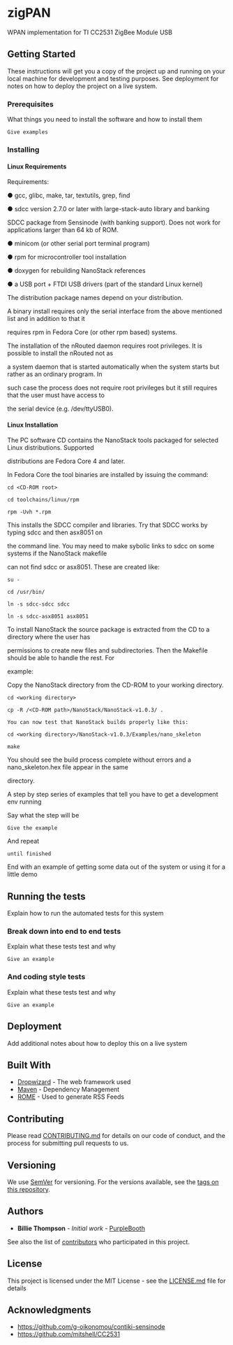 # zigPAN

WPAN implementation for TI CC2531 ZigBee Module USB



## Getting Started

These instructions will get you a copy of the project up and running on your local machine for development and testing purposes. See deployment for notes on how to deploy the project on a live system.

### Prerequisites

What things you need to install the software and how to install them

```
Give examples
```

### Installing

#### Linux Requirements

Requirements:

● gcc, glibc, make, tar, textutils, grep, find

● sdcc version 2.7.0 or later with large-stack-auto library and banking

SDCC package from Sensinode (with banking support). Does not work for applications larger than 64 kb of ROM.

● minicom (or other serial port terminal program)

● rpm for microcontroller tool installation

● doxygen for rebuilding NanoStack references

● a USB port + FTDI USB drivers (part of the standard Linux kernel)



The distribution package names depend on your distribution.

A binary install requires only the serial interface from the above mentioned list and in addition to that it

requires rpm in Fedora Core (or other rpm based) systems.

The installation of the nRouted daemon requires root privileges. It is possible to install the nRouted not as

a system daemon that is started automatically when the system starts but rather as an ordinary program. In

such case the process does not require root privileges but it still requires that the user must have access to

the serial device (e.g. /dev/ttyUSB0).

#### Linux Installation

The PC software CD contains the NanoStack tools packaged for selected Linux distributions. Supported

distributions are Fedora Core 4 and later.

In Fedora Core the tool binaries are installed by issuing the command:

`cd <CD-ROM root>`

`cd toolchains/linux/rpm`

`rpm -Uvh *.rpm`

This installs the SDCC compiler and libraries. Try that SDCC works by typing sdcc and then asx8051 on

the command line. You may need to make sybolic links to sdcc on some systems if the NanoStack makefile

can not find sdcc or asx8051. These are created like:

`su -`

`cd /usr/bin/`

`ln -s sdcc-sdcc sdcc`

`ln -s sdcc-asx8051 asx8051`

To install NanoStack the source package is extracted from the CD to a directory where the user has

permissions to create new files and subdirectories. Then the Makefile should be able to handle the rest. For

example:

Copy the NanoStack directory from the CD-ROM to your working directory.

`cd <working directory>`

`cp -R /<CD-ROM path>/NanoStack/NanoStack-v1.0.3/ .`

`You can now test that NanoStack builds properly like this:`

`cd <working directory>/NanoStack-v1.0.3/Examples/nano_skeleton`

`make`

You should see the build process complete without errors and a nano_skeleton.hex file appear in the same

directory.



A step by step series of examples that tell you have to get a development env running

Say what the step will be

```
Give the example
```

And repeat

```
until finished
```

End with an example of getting some data out of the system or using it for a little demo

## Running the tests

Explain how to run the automated tests for this system

### Break down into end to end tests

Explain what these tests test and why

```
Give an example
```

### And coding style tests

Explain what these tests test and why

```
Give an example
```

## Deployment

Add additional notes about how to deploy this on a live system

## Built With

* [Dropwizard](http://www.dropwizard.io/1.0.2/docs/) - The web framework used
* [Maven](https://maven.apache.org/) - Dependency Management
* [ROME](https://rometools.github.io/rome/) - Used to generate RSS Feeds

## Contributing

Please read [CONTRIBUTING.md](https://gist.github.com/PurpleBooth/b24679402957c63ec426) for details on our code of conduct, and the process for submitting pull requests to us.

## Versioning

We use [SemVer](http://semver.org/) for versioning. For the versions available, see the [tags on this repository](https://github.com/your/project/tags). 

## Authors

* **Billie Thompson** - *Initial work* - [PurpleBooth](https://github.com/PurpleBooth)

See also the list of [contributors](https://github.com/your/project/contributors) who participated in this project.

## License

This project is licensed under the MIT License - see the [LICENSE.md](LICENSE.md) file for details

## Acknowledgments

* https://github.com/g-oikonomou/contiki-sensinode
* https://github.com/mitshell/CC2531

